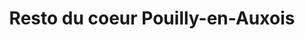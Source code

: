 ---
title: "Resto du coeur Pouilly-en-Auxois"
url: /pouilly-en-auxois/resto-du-coeur-pouilly-en-auxois/
shop: charité
---